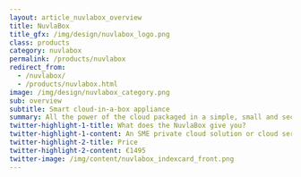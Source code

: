 ```yaml
---
layout: article_nuvlabox_overview
title: NuvlaBox
title_gfx: /img/design/nuvlabox_logo.png
class: products
category: nuvlabox
permalink: /products/nuvlabox
redirect_from:
  - /nuvlabox/
  - /products/nuvlabox.html
image: /img/design/nuvlabox_category.png
sub: overview
subtitle: Smart cloud-in-a-box appliance
summary: All the power of the cloud packaged in a simple, small and secure device.
twitter-highlight-1-title: What does the NuvlaBox give you?
twitter-highlight-1-content: An SME private cloud solution or cloud server.
twitter-highlight-2-title: Price
twitter-highlight-2-content: €1495
twitter-image: /img/content/nuvlabox_indexcard_front.png
---
```

